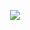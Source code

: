 <div bg_color=rgb(0,0,0)>
<h1></h1>
<br />

<p align="center">
  <img src="http://25.media.tumblr.com/tumblr_m3k6ywvDGy1qahnz9o1_500.gif" />
</p>
</div>
